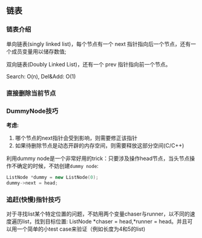 ## 链表

### 链表介绍

单向链表(singly linked list)，每个节点有一个 next 指针指向后一个节点，还有一个成员变量用以储存数值;

双向链表(Doubly Linked List)，还有一个 prev 指针指向前一个节点。

Search: O(n), Del&Add: O(1)

### 直接删除当前节点

### DummyNode技巧

**考虑:**

1. 哪个节点的next指针会受到影响，则需要修正该指针
2. 如果待删除节点是动态开辟的内存空间，则需要释放这部分空间(C/C++)

利用dummy node是一个非常好用的trick：只要涉及操作head节点，当头节点操作不确定的时候，不妨创建`dummy node`:

```c++
ListNode *dummy = new ListNode(0);
dummy->next = head;
```

### 追赶(快慢)指针技巧

对于寻找list某个特定位置的问题，不妨用两个变量chaser与runner，以不同的速度遍历list，找到目标位置: ListNode *chaser = head,*runner = head。并且可以用一个简单的小test case来验证（例如长度为4和5的list)